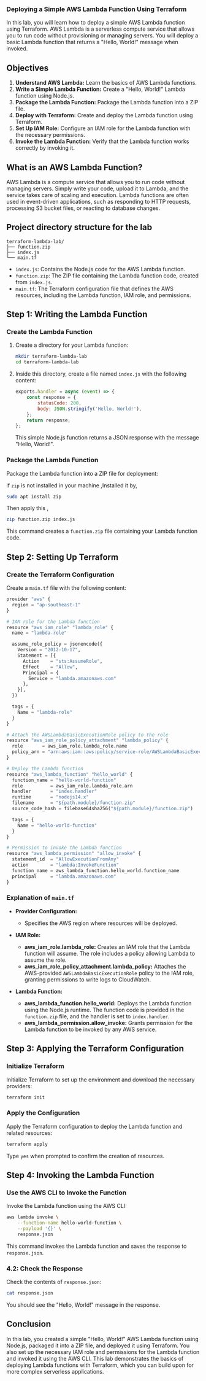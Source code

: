### Deploying a Simple AWS Lambda Function Using Terraform

In this lab, you will learn how to deploy a simple AWS Lambda function using Terraform. AWS Lambda is a serverless compute service that allows you to run code without provisioning or managing servers. You will deploy a basic Lambda function that returns a "Hello, World!" message when invoked.

## Objectives

1. **Understand AWS Lambda:** Learn the basics of AWS Lambda functions.
2. **Write a Simple Lambda Function:** Create a "Hello, World!" Lambda function using Node.js.
3. **Package the Lambda Function:** Package the Lambda function into a ZIP file.
4. **Deploy with Terraform:** Create and deploy the Lambda function using Terraform.
5. **Set Up IAM Role:** Configure an IAM role for the Lambda function with the necessary permissions.
6. **Invoke the Lambda Function:** Verify that the Lambda function works correctly by invoking it.

## What is an AWS Lambda Function?

AWS Lambda is a compute service that allows you to run code without managing servers. Simply write your code, upload it to Lambda, and the service takes care of scaling and execution. Lambda functions are often used in event-driven applications, such as responding to HTTP requests, processing S3 bucket files, or reacting to database changes.


## Project directory structure for the lab

```plaintext
terraform-lambda-lab/
├── function.zip
├── index.js
└── main.tf
```

- `index.js`: Contains the Node.js code for the AWS Lambda function.
- `function.zip`: The ZIP file containing the Lambda function code, created from `index.js`.
- `main.tf`: The Terraform configuration file that defines the AWS resources, including the Lambda function, IAM role, and permissions.

## Step 1: Writing the Lambda Function

### Create the Lambda Function

1. Create a directory for your Lambda function:

    ```bash
    mkdir terraform-lambda-lab
    cd terraform-lambda-lab
    ```

2. Inside this directory, create a file named `index.js` with the following content:

    ```javascript
    exports.handler = async (event) => {
        const response = {
            statusCode: 200,
            body: JSON.stringify('Hello, World!'),
        };
        return response;
    };
    ```

   This simple Node.js function returns a JSON response with the message "Hello, World!".

### Package the Lambda Function

Package the Lambda function into a ZIP file for deployment:

if `zip` is not installed in your machine ,Installed it by,

```bash
sudo apt install zip
```

Then apply this ,
```bash
zip function.zip index.js
```

This command creates a `function.zip` file containing your Lambda function code.


## Step 2: Setting Up Terraform

### Create the Terraform Configuration

Create a `main.tf` file with the following content:

```py
provider "aws" {
  region = "ap-southeast-1"
}

# IAM role for the Lambda function
resource "aws_iam_role" "lambda_role" {
  name = "lambda-role"

  assume_role_policy = jsonencode({
    Version = "2012-10-17",
    Statement = [{
      Action    = "sts:AssumeRole",
      Effect    = "Allow",
      Principal = {
        Service = "lambda.amazonaws.com"
      },
    }],
  })

  tags = {
    Name = "lambda-role"
  }
}

# Attach the AWSLambdaBasicExecutionRole policy to the role
resource "aws_iam_role_policy_attachment" "lambda_policy" {
  role       = aws_iam_role.lambda_role.name
  policy_arn = "arn:aws:iam::aws:policy/service-role/AWSLambdaBasicExecutionRole"
}

# Deploy the Lambda function
resource "aws_lambda_function" "hello_world" {
  function_name = "hello-world-function"
  role          = aws_iam_role.lambda_role.arn
  handler       = "index.handler"
  runtime       = "nodejs14.x"
  filename      = "${path.module}/function.zip"
  source_code_hash = filebase64sha256("${path.module}/function.zip")

  tags = {
    Name = "hello-world-function"
  }
}

# Permission to invoke the Lambda function
resource "aws_lambda_permission" "allow_invoke" {
  statement_id  = "AllowExecutionFromAny"
  action        = "lambda:InvokeFunction"
  function_name = aws_lambda_function.hello_world.function_name
  principal     = "lambda.amazonaws.com"
}
```

### Explanation of `main.tf`

- **Provider Configuration:**
  - Specifies the AWS region where resources will be deployed.

- **IAM Role:**
  - **aws_iam_role.lambda_role:** Creates an IAM role that the Lambda function will assume. The role includes a policy allowing Lambda to assume the role.
  - **aws_iam_role_policy_attachment.lambda_policy:** Attaches the AWS-provided `AWSLambdaBasicExecutionRole` policy to the IAM role, granting permissions to write logs to CloudWatch.

- **Lambda Function:**
  - **aws_lambda_function.hello_world:** Deploys the Lambda function using the Node.js runtime. The function code is provided in the `function.zip` file, and the handler is set to `index.handler`.
  - **aws_lambda_permission.allow_invoke:** Grants permission for the Lambda function to be invoked by any AWS service.

## Step 3: Applying the Terraform Configuration

### Initialize Terraform

Initialize Terraform to set up the environment and download the necessary providers:

```bash
terraform init
```

### Apply the Configuration

Apply the Terraform configuration to deploy the Lambda function and related resources:

```bash
terraform apply
```

Type `yes` when prompted to confirm the creation of resources.

## Step 4: Invoking the Lambda Function

### Use the AWS CLI to Invoke the Function

Invoke the Lambda function using the AWS CLI:

```bash
aws lambda invoke \
    --function-name hello-world-function \
    --payload '{}' \
    response.json
```

This command invokes the Lambda function and saves the response to `response.json`.

### 4.2: Check the Response

Check the contents of `response.json`:

```bash
cat response.json
```

You should see the "Hello, World!" message in the response.


## Conclusion

In this lab, you created a simple "Hello, World!" AWS Lambda function using Node.js, packaged it into a ZIP file, and deployed it using Terraform. You also set up the necessary IAM role and permissions for the Lambda function and invoked it using the AWS CLI. This lab demonstrates the basics of deploying Lambda functions with Terraform, which you can build upon for more complex serverless applications.